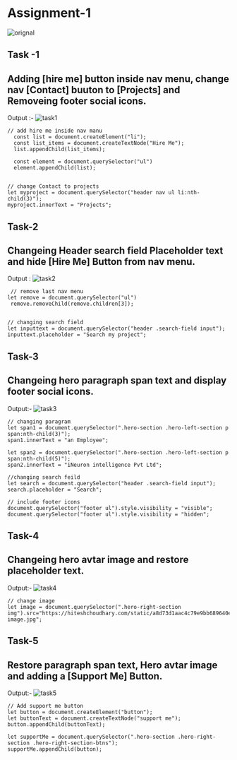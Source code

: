 # Assignment-1
![orignal](https://user-images.githubusercontent.com/97457589/215492345-0eb81740-876f-4512-83cd-e868535c28de.png)

## Task -1
## Adding [hire me] button inside nav menu, change nav [Contact] buuton to [Projects] and Removeing footer social icons.
Output :-
![task1](https://user-images.githubusercontent.com/119742317/216367685-47296129-843d-4029-8e7d-8109770450d9.png)

```
// add hire me inside nav manu
  const list = document.createElement("li");
  const list_items = document.createTextNode("Hire Me");
  list.appendChild(list_items);

  const element = document.querySelector("ul")
  element.appendChild(list);


// change Contact to projects
let myproject = document.querySelector("header nav ul li:nth-child(3)");
myproject.innerText = "Projects";

```
## Task-2
## Changeing Header search field Placeholder text and hide [Hire Me] Button from nav menu.
Output :
![task2](https://user-images.githubusercontent.com/119742317/216370247-363b5a43-e8d2-4a3f-9a88-67e359a270e3.png)

```
 // remove last nav menu
let remove = document.querySelector("ul")
 remove.removeChild(remove.children[3]);


// changing search field
let inputtext = document.querySelector("header .search-field input");
inputtext.placeholder = "Search my project";

```
## Task-3
## Changeing hero paragraph span text and display footer social icons.
Output:-
![task3](https://user-images.githubusercontent.com/119742317/216370781-bd575e5e-14ba-4edf-af28-68fa0f50e26b.png)

```
// changing paragram 
let span1 = document.querySelector(".hero-section .hero-left-section p span:nth-child(3)");
span1.innerText = "an Employee";

let span2 = document.querySelector(".hero-section .hero-left-section p span:nth-child(5)");
span2.innerText = "iNeuron intelligence Pvt Ltd";

//changing search feild
let search = document.querySelector("header .search-field input");
search.placeholder = "Search";

// include footer icons
document.querySelector("footer ul").style.visibility = "visible";
document.querySelector("footer ul").style.visibility = "hidden";

```

## Task-4
## Changeing hero avtar image and restore placeholder text.
 Output:-
![task4](https://user-images.githubusercontent.com/119742317/216387054-b1cfef31-ed61-48d2-b065-326074b9a231.png)
```
// change image 
let image = document.querySelector(".hero-right-section img").src="https://hiteshchoudhary.com/static/a8d73d1aac4c79e9bb689640e6090367/2eaab/person-image.jpg";

```
## Task-5
## Restore paragraph span text, Hero avtar image and adding a [Support Me] Button.
 Output:-
![task5](https://user-images.githubusercontent.com/119742317/216387608-ebea697c-d039-401e-842d-4b1684c3a5d9.png)
```
// Add support me button
let button = document.createElement("button");
let buttonText = document.createTextNode("support me");
button.appendChild(buttonText);

let supportMe = document.querySelector(".hero-section .hero-right-section .hero-right-section-btns");
supportMe.appendChild(button);
```
